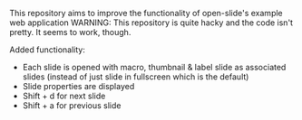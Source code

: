 This repository aims to improve the functionality of open-slide's example web application
WARNING: This repository is quite hacky and the code isn't pretty. It seems to work, though. 

Added functionality:

- Each slide is opened with macro, thumbnail & label slide as associated slides (instead of just slide in fullscreen which is the default)
- Slide properties are displayed
- Shift + d for next slide
- Shift + a for previous slide

